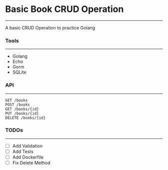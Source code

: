 # Basic Book CRUD Operation

----------------------------------------------------------------------
A basic CRUD Operation to practice Golang

### Tools

---------------------------------------------------------------------
- Golang
- Echo
- Gorm
- SQLite

### API

----------------------------------------------------------------------------

```
GET /books
POST /books
GET /books/{id}
PUT /books/{id}
DELETE /books/{id}
```

### TODOs

----------------------------------------------------------------------------

- [ ] Add Validation
- [ ] Add Tests
- [ ] Add Dockerfile
- [ ] Fix Delete Method
